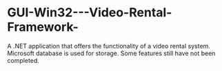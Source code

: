 # GUI-Win32---Video-Rental-Framework-
A .NET application that offers the functionality of a video rental system. Microsoft database is used for storage. Some features still have not been completed.
